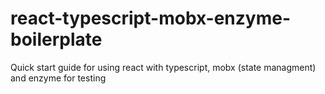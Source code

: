 # react-typescript-mobx-enzyme-boilerplate
Quick start guide for using react with typescript, mobx (state managment) and enzyme for testing

